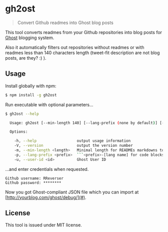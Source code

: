 gh2ost
======

> Convert Github readmes into Ghost blog posts

This tool converts readmes from your Github repositories into blog posts for [Ghost](https://ghost.org/) blogging system.

Also it automatically filters out repositories without readmes or with readmes less than 140 characters length (tweet-fit description are not blog posts, are they? :) ).

## Usage

Install globally with npm:

```bash
$ npm install -g gh2ost
```

Run executable with optional parameters...

```bash
$ gh2ost --help

  Usage: gh2ost [--min-length 140] [--lang-prefix (none by default)] [--user-id 1] [filename]

  Options:

    -h, --help                  output usage information
    -V, --version               output the version number
    -m, --min-length <length>   Minimal length for READMEs markdowns to be considered as posts.
    -p, --lang-prefix <prefix>  ```<prefix>-[lang name] for code blocks to be used (i.e., "lang" for Prism)
    -u, --user-id <id>          Ghost User ID
```

...and enter credentials when requested.

```
Github username: RReverser
Github password: ********
```

Now you got Ghost-compliant JSON file which you can import at [http://yourblog.com/ghost/debug/](#).

## License

This tool is issued under MIT license.